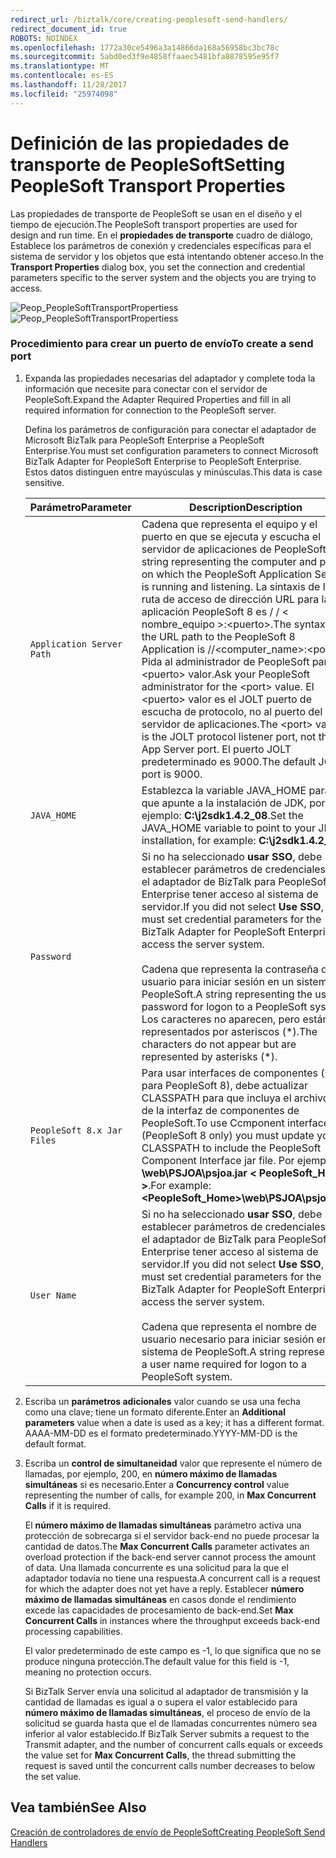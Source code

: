 ```yaml
---
redirect_url: /biztalk/core/creating-peoplesoft-send-handlers/
redirect_document_id: true
ROBOTS: NOINDEX
ms.openlocfilehash: 1772a30ce5496a3a14866da168a56958bc3bc78c
ms.sourcegitcommit: 5abd0ed3f9e4858ffaaec5481bfa8878595e95f7
ms.translationtype: MT
ms.contentlocale: es-ES
ms.lasthandoff: 11/28/2017
ms.locfileid: "25974098"
---
```

# <a name="setting-peoplesoft-transport-properties"></a><span data-ttu-id="4158e-101">Definición de las propiedades de transporte de PeopleSoft</span><span class="sxs-lookup"><span data-stu-id="4158e-101">Setting PeopleSoft Transport Properties</span></span>
<span data-ttu-id="4158e-102">Las propiedades de transporte de PeopleSoft se usan en el diseño y el tiempo de ejecución.</span><span class="sxs-lookup"><span data-stu-id="4158e-102">The PeopleSoft transport properties are used for design and run time.</span></span> <span data-ttu-id="4158e-103">En el **propiedades de transporte** cuadro de diálogo, Establece los parámetros de conexión y credenciales específicas para el sistema de servidor y los objetos que está intentando obtener acceso.</span><span class="sxs-lookup"><span data-stu-id="4158e-103">In the **Transport Properties** dialog box, you set the connection and credential parameters specific to the server system and the objects you are trying to access.</span></span>  
  
 <span data-ttu-id="4158e-104">![](../core/media/peop-peoplesofttransportpropertiess.gif "Peop_PeopleSoftTransportPropertiess")</span><span class="sxs-lookup"><span data-stu-id="4158e-104">![](../core/media/peop-peoplesofttransportpropertiess.gif "Peop_PeopleSoftTransportPropertiess")</span></span>  
  
### <a name="to-create-a-send-port"></a><span data-ttu-id="4158e-105">Procedimiento para crear un puerto de envío</span><span class="sxs-lookup"><span data-stu-id="4158e-105">To create a send port</span></span>  
  
1.  <span data-ttu-id="4158e-106">Expanda las propiedades necesarias del adaptador y complete toda la información que necesite para conectar con el servidor de PeopleSoft.</span><span class="sxs-lookup"><span data-stu-id="4158e-106">Expand the Adapter Required Properties and fill in all required information for connection to the PeopleSoft server.</span></span>  
  
     <span data-ttu-id="4158e-107">Defina los parámetros de configuración para conectar el adaptador de Microsoft BizTalk para PeopleSoft Enterprise a PeopleSoft Enterprise.</span><span class="sxs-lookup"><span data-stu-id="4158e-107">You must set configuration parameters to connect Microsoft BizTalk Adapter for PeopleSoft Enterprise to PeopleSoft Enterprise.</span></span> <span data-ttu-id="4158e-108">Estos datos distinguen entre mayúsculas y minúsculas.</span><span class="sxs-lookup"><span data-stu-id="4158e-108">This data is case sensitive.</span></span>  
  
    |<span data-ttu-id="4158e-109">Parámetro</span><span class="sxs-lookup"><span data-stu-id="4158e-109">Parameter</span></span>|<span data-ttu-id="4158e-110">Description</span><span class="sxs-lookup"><span data-stu-id="4158e-110">Description</span></span>|  
    |---------------|-----------------|  
    |`Application Server Path`|<span data-ttu-id="4158e-111">Cadena que representa el equipo y el puerto en que se ejecuta y escucha el servidor de aplicaciones de PeopleSoft.</span><span class="sxs-lookup"><span data-stu-id="4158e-111">A string representing the computer and port on which the PeopleSoft Application Server is running and listening.</span></span> <span data-ttu-id="4158e-112">La sintaxis de la ruta de acceso de dirección URL para la aplicación PeopleSoft 8 es / / < nombre_equipo >:\<puerto\>.</span><span class="sxs-lookup"><span data-stu-id="4158e-112">The syntax of the URL path to the PeopleSoft 8 Application is //<computer_name>:\<port\>.</span></span> <span data-ttu-id="4158e-113">Pida al administrador de PeopleSoft para la \<puerto\> valor.</span><span class="sxs-lookup"><span data-stu-id="4158e-113">Ask your PeopleSoft administrator for the \<port\> value.</span></span> <span data-ttu-id="4158e-114">El \<puerto\> valor es el JOLT puerto de escucha de protocolo, no al puerto del servidor de aplicaciones.</span><span class="sxs-lookup"><span data-stu-id="4158e-114">The \<port\> value is the JOLT protocol listener port, not the App Server port.</span></span> <span data-ttu-id="4158e-115">El puerto JOLT predeterminado es 9000.</span><span class="sxs-lookup"><span data-stu-id="4158e-115">The default JOLT port is 9000.</span></span>|  
    |`JAVA_HOME`|<span data-ttu-id="4158e-116">Establezca la variable JAVA_HOME para que apunte a la instalación de JDK, por ejemplo: **C:\j2sdk1.4.2_08**.</span><span class="sxs-lookup"><span data-stu-id="4158e-116">Set the JAVA_HOME variable to point to your JDK installation, for example: **C:\j2sdk1.4.2_08**.</span></span>|  
    |`Password`|<span data-ttu-id="4158e-117">Si no ha seleccionado **usar SSO**, debe establecer parámetros de credenciales para el adaptador de BizTalk para PeopleSoft Enterprise tener acceso al sistema de servidor.</span><span class="sxs-lookup"><span data-stu-id="4158e-117">If you did not select **Use SSO**, you must set credential parameters for the BizTalk Adapter for PeopleSoft Enterprise to access the server system.</span></span><br /><br /> <span data-ttu-id="4158e-118">Cadena que representa la contraseña del usuario para iniciar sesión en un sistema de PeopleSoft.</span><span class="sxs-lookup"><span data-stu-id="4158e-118">A string representing the user's password for logon to a PeopleSoft system.</span></span> <span data-ttu-id="4158e-119">Los caracteres no aparecen, pero están representados por asteriscos (\*).</span><span class="sxs-lookup"><span data-stu-id="4158e-119">The characters do not appear but are represented by asterisks (\*).</span></span>|  
    |`PeopleSoft 8.x Jar Files`|<span data-ttu-id="4158e-120">Para usar interfaces de componentes (solo para PeopleSoft 8), debe actualizar CLASSPATH para que incluya el archivo jar de la interfaz de componentes de PeopleSoft.</span><span class="sxs-lookup"><span data-stu-id="4158e-120">To use Ccmponent interfaces (PeopleSoft 8 only) you must update your CLASSPATH to include the PeopleSoft Component Interface jar file.</span></span> <span data-ttu-id="4158e-121">Por ejemplo: **\web\PSJOA\psjoa.jar < PeopleSoft_Home >**.</span><span class="sxs-lookup"><span data-stu-id="4158e-121">For example: **<PeopleSoft_Home>\web\PSJOA\psjoa.jar**.</span></span>|  
    |`User Name`|<span data-ttu-id="4158e-122">Si no ha seleccionado **usar SSO**, debe establecer parámetros de credenciales para el adaptador de BizTalk para PeopleSoft Enterprise tener acceso al sistema de servidor.</span><span class="sxs-lookup"><span data-stu-id="4158e-122">If you did not select **Use SSO**, you must set credential parameters for the BizTalk Adapter for PeopleSoft Enterprise to access the server system.</span></span><br /><br /> <span data-ttu-id="4158e-123">Cadena que representa el nombre de usuario necesario para iniciar sesión en un sistema de PeopleSoft.</span><span class="sxs-lookup"><span data-stu-id="4158e-123">A string representing a user name required for logon to a PeopleSoft system.</span></span>|  
  
2.  <span data-ttu-id="4158e-124">Escriba un **parámetros adicionales** valor cuando se usa una fecha como una clave; tiene un formato diferente.</span><span class="sxs-lookup"><span data-stu-id="4158e-124">Enter an **Additional parameters** value when a date is used as a key; it has a different format.</span></span> <span data-ttu-id="4158e-125">AAAA-MM-DD es el formato predeterminado.</span><span class="sxs-lookup"><span data-stu-id="4158e-125">YYYY-MM-DD is the default format.</span></span>  
  
3.  <span data-ttu-id="4158e-126">Escriba un **control de simultaneidad** valor que represente el número de llamadas, por ejemplo, 200, en **número máximo de llamadas simultáneas** si es necesario.</span><span class="sxs-lookup"><span data-stu-id="4158e-126">Enter a **Concurrency control** value representing the number of calls, for example 200, in **Max Concurrent Calls** if it is required.</span></span>  
  
     <span data-ttu-id="4158e-127">El **número máximo de llamadas simultáneas** parámetro activa una protección de sobrecarga si el servidor back-end no puede procesar la cantidad de datos.</span><span class="sxs-lookup"><span data-stu-id="4158e-127">The **Max Concurrent Calls** parameter activates an overload protection if the back-end server cannot process the amount of data.</span></span> <span data-ttu-id="4158e-128">Una llamada concurrente es una solicitud para la que el adaptador todavía no tiene una respuesta.</span><span class="sxs-lookup"><span data-stu-id="4158e-128">A concurrent call is a request for which the adapter does not yet have a reply.</span></span> <span data-ttu-id="4158e-129">Establecer **número máximo de llamadas simultáneas** en casos donde el rendimiento excede las capacidades de procesamiento de back-end.</span><span class="sxs-lookup"><span data-stu-id="4158e-129">Set **Max Concurrent Calls** in instances where the throughput exceeds back-end processing capabilities.</span></span>  
  
     <span data-ttu-id="4158e-130">El valor predeterminado de este campo es -1, lo que significa que no se produce ninguna protección.</span><span class="sxs-lookup"><span data-stu-id="4158e-130">The default value for this field is -1, meaning no protection occurs.</span></span>  
  
     <span data-ttu-id="4158e-131">Si BizTalk Server envía una solicitud al adaptador de transmisión y la cantidad de llamadas es igual a o supera el valor establecido para **número máximo de llamadas simultáneas**, el proceso de envío de la solicitud se guarda hasta que el de llamadas concurrentes número sea inferior al valor establecido.</span><span class="sxs-lookup"><span data-stu-id="4158e-131">If BizTalk Server submits a request to the Transmit adapter, and the number of concurrent calls equals or exceeds the value set for **Max Concurrent Calls**, the thread submitting the request is saved until the concurrent calls number decreases to below the set value.</span></span>  
  
## <a name="see-also"></a><span data-ttu-id="4158e-132">Vea también</span><span class="sxs-lookup"><span data-stu-id="4158e-132">See Also</span></span>  
 [<span data-ttu-id="4158e-133">Creación de controladores de envío de PeopleSoft</span><span class="sxs-lookup"><span data-stu-id="4158e-133">Creating PeopleSoft Send Handlers</span></span>](../core/creating-peoplesoft-send-handlers.md)